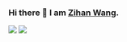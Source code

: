 ### Hi there 👋 I am [Zihan Wang](https://zihanwang314.github.io/).

![](https://github-readme-stats.vercel.app/api?username=zihanwang314&show_icons=true)
![](https://github-readme-stats.vercel.app/api/top-langs/?username=zihanwang314&layout=compact)
